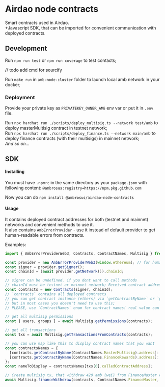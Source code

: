 # Airdao node contracts

Smart contracts used in Airdao.  
+Javascript SDK, that can be imported for convenient communication with deployed contracts.

## Development

Run `npm run test` or `npm run coverage` to test contacts;

// todo add cmd for sourcify

Run `make run` in `amb-node-cluster` folder to launch local amb network in your docker;

### Deployment

Provide your private key as `PRIVATEKEY_OWNER_AMB` env var or put it in `.env` file.

Run `npx hardhat run ./scripts/deploy_multisig.ts --network test/amb` to deploy masterMultisig contract in testnet
network;  
Run `npx hardhat run ./scripts/deploy_finance.ts --network main/amb` to deploy finance contracts (with their multisigs)
in mainnet network;  
_And so on..._

## SDK

#### Installing
You must have `.npmrc` in the same directory as your `package.json` with following content:
`@ambrosus:registry=https://npm.pkg.github.com`

Now you can do `npm install @ambrosus/airdao-node-contracts`

#### Usage 

It contains deployed contract addresses for both (testnet and mainnet) networks and convenient methods to use it.  
It also contains `AmbErrorProvider` - use it instead of default provider to get human-readable errors from contracts.

Examples:

```javascript
import { AmbErrorProviderWeb3, Contracts, ContractNames, Multisig } from "airdao-node-contracts";

const provider = new AmbErrorProviderWeb3(window.ethereum); // for human-readable errors
const signer = provider.getSigner();
const chainId = (await provider.getNetwork()).chainId;

// signer can be undefined, if you dont want to call methods
// chainId must be testnet or mainnet network; Received contract addresses depends on it
const contracts = new Contracts(signer, chainId);
// `contracts` contains all deployed contracts
// you can get contract instance (ethers) via `getContractByName` or `getContractByAddress`,
// but in most cases you doesn't need to use this;
// PLEASE, use `ContractNames` enum for contract names! real value can be changed!

// get all multisig permissions
const { users, groups } = await Multisig.getPermissions(contracts);

// get all transactions
const txs = await Multisig.getTransactionsFromContracts(contracts);

// you can use map like this to display contract names that you want
const contractsNames = {
  [contracts.getContractByName(ContractNames.MasterMultisig).address]: "Permissions",
  [contracts.getContractByName(ContractNames.FinanceRewards).address]: "Finance: Rewards",
};
const nameToDisplay = contractsNames[txs[0].calledContractAddress];

// Create multisig tx, that withdraw 420 amb (wei) from FinanceMaster contract to signer
await Multisig.financeWithdraw(contracts, ContractNames.FinanceMaster, await signer.getAddress(), 420);
```
